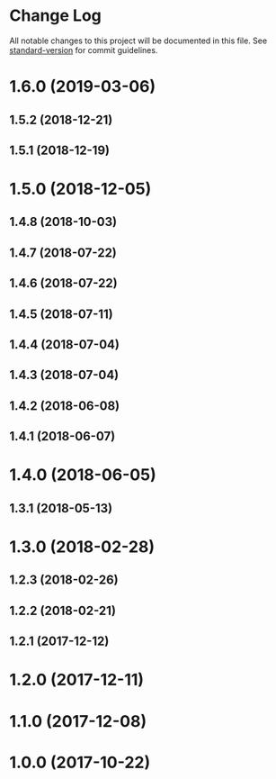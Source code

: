 # Change Log

All notable changes to this project will be documented in this file. See [standard-version](https://github.com/conventional-changelog/standard-version) for commit guidelines.

# 1.6.0 (2019-03-06)



## 1.5.2 (2018-12-21)



## 1.5.1 (2018-12-19)



# 1.5.0 (2018-12-05)



## 1.4.8 (2018-10-03)



## 1.4.7 (2018-07-22)



## 1.4.6 (2018-07-22)



## 1.4.5 (2018-07-11)



## 1.4.4 (2018-07-04)



## 1.4.3 (2018-07-04)



## 1.4.2 (2018-06-08)



## 1.4.1 (2018-06-07)



# 1.4.0 (2018-06-05)



## 1.3.1 (2018-05-13)



# 1.3.0 (2018-02-28)



## 1.2.3 (2018-02-26)



## 1.2.2 (2018-02-21)



## 1.2.1 (2017-12-12)



# 1.2.0 (2017-12-11)



# 1.1.0 (2017-12-08)



# 1.0.0 (2017-10-22)
